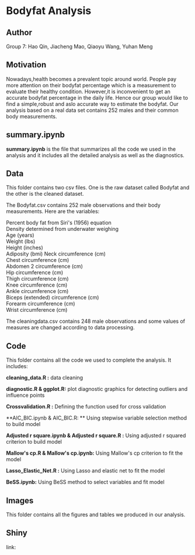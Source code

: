 # Bodyfat Analysis
## Author
Group 7: Hao Qin, Jiacheng Mao, Qiaoyu Wang, Yuhan Meng

## Motivation
Nowadays,health becomes a prevalent topic around world. People pay more attention on their bodyfat percentage which is a measurement to evaluate their healthy condition. However,it is inconvenient to get an accurate bodyfat percentage in the daily life. Hence our group would like to find a simple,robust and aslo accurate way to estimate the bodyfat. Our analysis based on a real data set contains 252 males and their common body measurements.

## summary.ipynb

**summary.ipynb** is the file that summarizes all the code we used in the analysis and it includes all the detailed analysis as well as the diagnostics.


## Data
This folder contains two csv files. One is the raw dataset called Bodyfat and the other is the cleaned dataset.

The Bodyfat.csv contains 252 male observations and their body measurements. Here are the variables:

Percent body fat from Siri's (1956) equation  
Density determined from underwater weighing  
Age (years)  
Weight (lbs)  
Height (inches)  
Adiposity (bmi)
Neck circumference (cm)  
Chest circumference (cm)  
Abdomen 2 circumference (cm)  
Hip circumference (cm)  
Thigh circumference (cm)  
Knee circumference (cm)  
Ankle circumference (cm)  
Biceps (extended) circumference (cm)  
Forearm circumference (cm)  
Wrist circumference (cm)  

The cleaningdata.csv contains 248 male observations and some values of measures are changed according to data processing.

## Code
This folder contains all the code we used to complete the analysis. It includes:

**cleaning_data.R :** 			data cleaning

**diagnostic.R & ggplot.R:** plot diagnostic graphics for detecting outliers and influence points

**Crossvalidation.R :**		   Defining the function used for cross validation

**AIC_BIC.ipynb & AIC_BIC.R: ** Using stepwise variable selection method to build model

**Adjusted r square.ipynb & Adjusted r square.R :**  Using adjusted r squared criterion to build model

**Mallow's cp.R & Mallow's cp.ipynb:** Using Mallow's cp criterion to fit the model

**Lasso_Elastic_Net.R :**     Using Lasso and elastic net to fit the model

**BeSS.ipynb:** Using BeSS method to select variables and fit model                 

## Images

This folder contains all the figures and tables we produced in our analysis.

## Shiny
link:
